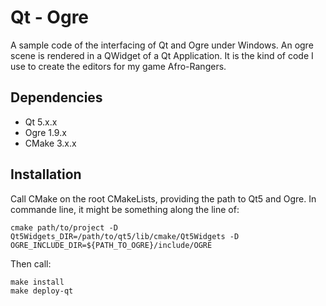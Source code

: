 # Qt - Ogre

A sample code of the interfacing of Qt and Ogre under Windows.
An ogre scene is rendered in a QWidget of a Qt Application.
It is the kind of code I use to create the editors for my game Afro-Rangers.

## Dependencies
- Qt 5.x.x
- Ogre 1.9.x
- CMake 3.x.x

## Installation
Call CMake on the root CMakeLists, providing the path to Qt5 and Ogre.
In commande line, it might be something along the line of:

    cmake path/to/project -D Qt5Widgets_DIR=/path/to/qt5/lib/cmake/Qt5Widgets -D OGRE_INCLUDE_DIR=${PATH_TO_OGRE}/include/OGRE

Then call:

    make install
    make deploy-qt
